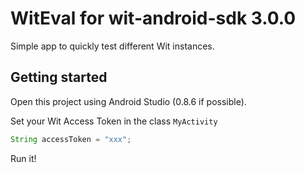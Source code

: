 # WitEval for wit-android-sdk 3.0.0

Simple app to quickly test different Wit instances.

## Getting started

Open this project using Android Studio (0.8.6 if possible).

Set your Wit Access Token in the class `MyActivity`

```Java
String accessToken = "xxx";
```

Run it!